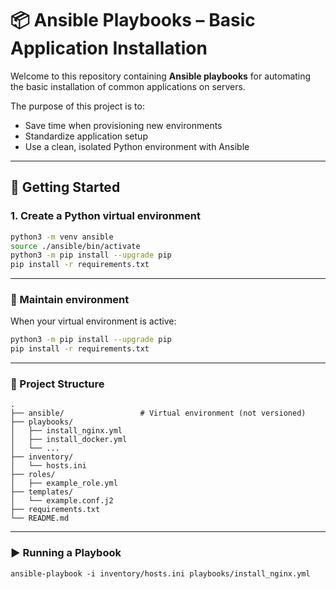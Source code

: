 # 📦 Ansible Playbooks – Basic Application Installation

Welcome to this repository containing **Ansible playbooks** for automating the basic installation of common applications on servers.

The purpose of this project is to:
- Save time when provisioning new environments
- Standardize application setup
- Use a clean, isolated Python environment with Ansible

---

## 🚀 Getting Started

### 1. Create a Python virtual environment

```bash
python3 -m venv ansible
source ./ansible/bin/activate
python3 -m pip install --upgrade pip
pip install -r requirements.txt
```

---

### 🔧 Maintain environment

When your virtual environment is active:
```bash
python3 -m pip install --upgrade pip
pip install -r requirements.txt
```

---

### 📁 Project Structure

```
.
├── ansible/                 # Virtual environment (not versioned)
├── playbooks/
│   ├── install_nginx.yml
│   ├── install_docker.yml
│   └── ...
├── inventory/
│   └── hosts.ini
├── roles/
│   ├── example_role.yml
├── templates/
│   └── example.conf.j2
├── requirements.txt
└── README.md
```

---

### ▶️ Running a Playbook

```
ansible-playbook -i inventory/hosts.ini playbooks/install_nginx.yml
```




